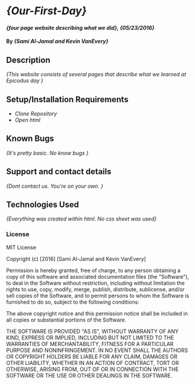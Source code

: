 # _{Our-First-Day}_

#### _{four page website describing what we did}, {05/23/2016}_

#### By _**{Sami Al-Jamal and Kevin VanEvery}**_

## Description

_{This website consists of several pages that describe what we learned at Epicodus day  }_

## Setup/Installation Requirements

* _Clone Repository_
* _Open html_



## Known Bugs

_{It's pretty basic. No know bugs }_

## Support and contact details

_{Dont contact us. You're on your own. }_

## Technologies Used

_{Everything was created within html. No css sheet was used}_

### License

MIT License

Copyright (c) [2016] [Sami Al-Jamal and Kevin VanEvery]

Permission is hereby granted, free of charge, to any person obtaining a copy
of this software and associated documentation files (the "Software"), to deal
in the Software without restriction, including without limitation the rights
to use, copy, modify, merge, publish, distribute, sublicense, and/or sell
copies of the Software, and to permit persons to whom the Software is
furnished to do so, subject to the following conditions:

The above copyright notice and this permission notice shall be included in all
copies or substantial portions of the Software.

THE SOFTWARE IS PROVIDED "AS IS", WITHOUT WARRANTY OF ANY KIND, EXPRESS OR
IMPLIED, INCLUDING BUT NOT LIMITED TO THE WARRANTIES OF MERCHANTABILITY,
FITNESS FOR A PARTICULAR PURPOSE AND NONINFRINGEMENT. IN NO EVENT SHALL THE
AUTHORS OR COPYRIGHT HOLDERS BE LIABLE FOR ANY CLAIM, DAMAGES OR OTHER
LIABILITY, WHETHER IN AN ACTION OF CONTRACT, TORT OR OTHERWISE, ARISING FROM,
OUT OF OR IN CONNECTION WITH THE SOFTWARE OR THE USE OR OTHER DEALINGS IN THE
SOFTWARE.
